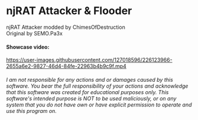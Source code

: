# njRAT Attacker & Flooder

njRAT Attacker modded by ChimesOfDestruction  
Original by SEMO.Pa3x  

#### Showcase video:




https://user-images.githubusercontent.com/127018596/226123966-2655a6e2-9827-46d4-84fe-22963b4b9c9f.mp4

###### I am not responsible for any actions and or damages caused by this software. You bear the full responsibility of your actions and acknowledge that this software was created for educational purposes only. This software's intended purpose is NOT to be used maliciously, or on any system that you do not have own or have explicit permission to operate and use this program on.
